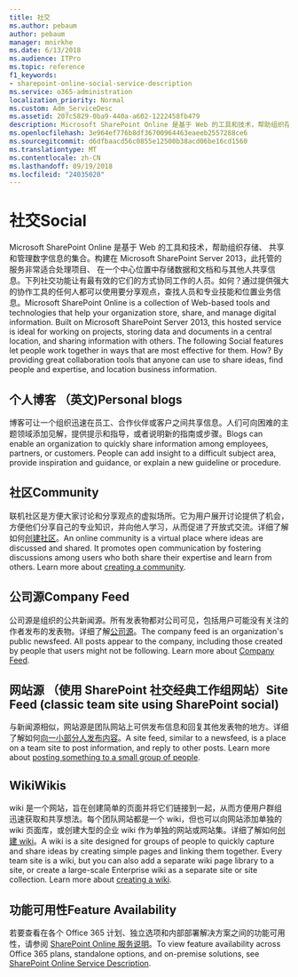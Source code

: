 ```yaml
---
title: 社交
ms.author: pebaum
author: pebaum
manager: mnirkhe
ms.date: 6/13/2018
ms.audience: ITPro
ms.topic: reference
f1_keywords:
- sharepoint-online-social-service-description
ms.service: o365-administration
localization_priority: Normal
ms.custom: Adm_ServiceDesc
ms.assetid: 207c5829-0ba9-440a-a602-1222458fb479
description: Microsoft SharePoint Online 是基于 Web 的工具和技术，帮助组织存储、 共享和管理数字信息的集合。构建在 Microsoft SharePoint Server 2013，此托管的服务非常适合处理项目、 在一个中心位置中存储数据和文档和与其他人共享信息。下列社交功能让有最有效的它们的方式协同工作的人员。如何？通过提供强大的协作工具的任何人都可以使用要分享观点，查找人员和专业技能和位置业务信息。
ms.openlocfilehash: 3e964ef776b8df36700964463eaeeb2557288ce6
ms.sourcegitcommit: d6dfbaacd56c0855e12500b38acd06be16cd1560
ms.translationtype: MT
ms.contentlocale: zh-CN
ms.lasthandoff: 09/19/2018
ms.locfileid: "24035020"
---
```

# <a name="social"></a><span data-ttu-id="49872-107">社交</span><span class="sxs-lookup"><span data-stu-id="49872-107">Social</span></span>

<span data-ttu-id="49872-p102">Microsoft SharePoint Online 是基于 Web 的工具和技术，帮助组织存储、 共享和管理数字信息的集合。构建在 Microsoft SharePoint Server 2013，此托管的服务非常适合处理项目、 在一个中心位置中存储数据和文档和与其他人共享信息。下列社交功能让有最有效的它们的方式协同工作的人员。如何？通过提供强大的协作工具的任何人都可以使用要分享观点，查找人员和专业技能和位置业务信息。</span><span class="sxs-lookup"><span data-stu-id="49872-p102">Microsoft SharePoint Online is a collection of Web-based tools and technologies that help your organization store, share, and manage digital information. Built on Microsoft SharePoint Server 2013, this hosted service is ideal for working on projects, storing data and documents in a central location, and sharing information with others. The following Social features let people work together in ways that are most effective for them. How? By providing great collaboration tools that anyone can use to share ideas, find people and expertise, and location business information.</span></span> 
  
## <a name="personal-blogs"></a><span data-ttu-id="49872-113">个人博客 （英文)</span><span class="sxs-lookup"><span data-stu-id="49872-113">Personal blogs</span></span>
<span data-ttu-id="49872-114"><a name="bkmk_Blogs"> </a></span><span class="sxs-lookup"><span data-stu-id="49872-114"></span></span>

<span data-ttu-id="49872-p103">博客可让一个组织迅速在员工、合作伙伴或客户之间共享信息。人们可向困难的主题领域添加见解，提供提示和指导，或者说明新的指南或步骤。</span><span class="sxs-lookup"><span data-stu-id="49872-p103">Blogs can enable an organization to quickly share information among employees, partners, or customers. People can add insight to a difficult subject area, provide inspiration and guidance, or explain a new guideline or procedure.</span></span>
  
## <a name="community"></a><span data-ttu-id="49872-117">社区</span><span class="sxs-lookup"><span data-stu-id="49872-117">Community</span></span>
<span data-ttu-id="49872-118"><a name="bkmk_Community"> </a></span><span class="sxs-lookup"><span data-stu-id="49872-118"></span></span>

<span data-ttu-id="49872-p104">联机社区是方便大家讨论和分享观点的虚拟场所。它为用户展开讨论提供了机会，方便他们分享自己的专业知识，并向他人学习，从而促进了开放式交流。详细了解如何[创建社区](https://go.microsoft.com/fwlink/p/?LinkId=271061)。</span><span class="sxs-lookup"><span data-stu-id="49872-p104">An online community is a virtual place where ideas are discussed and shared. It promotes open communication by fostering discussions among users who both share their expertise and learn from others. Learn more about [creating a community](https://go.microsoft.com/fwlink/p/?LinkId=271061).</span></span>
  
## <a name="company-feed"></a><span data-ttu-id="49872-122">公司源</span><span class="sxs-lookup"><span data-stu-id="49872-122">Company Feed</span></span>
<span data-ttu-id="49872-123"><a name="bkmk_CompanyFeed"> </a></span><span class="sxs-lookup"><span data-stu-id="49872-123"></span></span>

<span data-ttu-id="49872-p105">公司源是组织的公共新闻源。所有发表物都对公司可见，包括用户可能没有关注的作者发布的发表物。详细了解[公司源](https://go.microsoft.com/fwlink/p/?LinkId=271062)。</span><span class="sxs-lookup"><span data-stu-id="49872-p105">The company feed is an organization's public newsfeed. All posts appear to the company, including those created by people that users might not be following. Learn more about [Company Feed](https://go.microsoft.com/fwlink/p/?LinkId=271062).</span></span>
  
## <a name="site-feed-classic-team-site-using-sharepoint-social"></a><span data-ttu-id="49872-127">网站源 （使用 SharePoint 社交经典工作组网站）</span><span class="sxs-lookup"><span data-stu-id="49872-127">Site Feed (classic team site using SharePoint social)</span></span>
<span data-ttu-id="49872-128"><a name="bkmk_SiteFeed"> </a></span><span class="sxs-lookup"><span data-stu-id="49872-128"></span></span>

<span data-ttu-id="49872-p106">与新闻源相似，网站源是团队网站上可供发布信息和回复其他发表物的地方。详细了解如何[向一小部分人发布内容](https://go.microsoft.com/fwlink/p/?LinkId=271071)。</span><span class="sxs-lookup"><span data-stu-id="49872-p106">A site feed, similar to a newsfeed, is a place on a team site to post information, and reply to other posts. Learn more about [posting something to a small group of people](https://go.microsoft.com/fwlink/p/?LinkId=271071).</span></span>
  
## <a name="wikis"></a><span data-ttu-id="49872-131">Wiki</span><span class="sxs-lookup"><span data-stu-id="49872-131">Wikis</span></span>
<span data-ttu-id="49872-132"><a name="bkmk_Wikis"> </a></span><span class="sxs-lookup"><span data-stu-id="49872-132"><a name="bkmk_Wikis"> </a></span></span>

<span data-ttu-id="49872-p107">wiki 是一个网站，旨在创建简单的页面并将它们链接到一起，从而方便用户群组迅速获取和共享想法。每个团队网站都是一个 wiki，但也可以向网站添加单独的 wiki 页面库，或创建大型的企业 wiki 作为单独的网站或网站集。详细了解如何[创建 wiki](https://go.microsoft.com/fwlink/p/?LinkId=271358)。</span><span class="sxs-lookup"><span data-stu-id="49872-p107">A wiki is a site designed for groups of people to quickly capture and share ideas by creating simple pages and linking them together. Every team site is a wiki, but you can also add a separate wiki page library to a site, or create a large-scale Enterprise wiki as a separate site or site collection. Learn more about [creating a wiki](https://go.microsoft.com/fwlink/p/?LinkId=271358).</span></span>
  
## <a name="feature-availability"></a><span data-ttu-id="49872-136">功能可用性</span><span class="sxs-lookup"><span data-stu-id="49872-136">Feature Availability</span></span>
<span data-ttu-id="49872-137"><a name="bkmk_Wikis"> </a></span><span class="sxs-lookup"><span data-stu-id="49872-137"></span></span>

<span data-ttu-id="49872-138">若要查看在各个 Office 365 计划、独立选项和内部部署解决方案之间的功能可用性，请参阅 [SharePoint Online 服务说明](sharepoint-online-service-description.md)。</span><span class="sxs-lookup"><span data-stu-id="49872-138">To view feature availability across Office 365 plans, standalone options, and on-premise solutions, see [SharePoint Online Service Description](sharepoint-online-service-description.md).</span></span>
  

